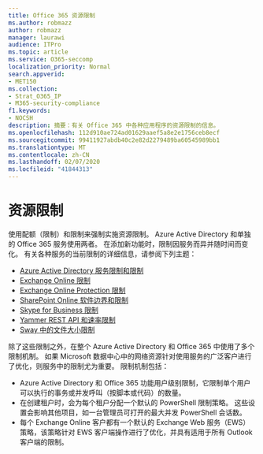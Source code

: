 ```yaml
---
title: Office 365 资源限制
ms.author: robmazz
author: robmazz
manager: laurawi
audience: ITPro
ms.topic: article
ms.service: O365-seccomp
localization_priority: Normal
search.appverid:
- MET150
ms.collection:
- Strat_O365_IP
- M365-security-compliance
f1.keywords:
- NOCSH
description: 摘要：有关 Office 365 中各种应用程序的资源限制的信息。
ms.openlocfilehash: 112d910ae724ad01629aaef5a8e2e1756ceb8ecf
ms.sourcegitcommit: 99411927abdb40c2e82d2279489ba60545989bb1
ms.translationtype: MT
ms.contentlocale: zh-CN
ms.lasthandoff: 02/07/2020
ms.locfileid: "41844313"
---
```

# <a name="resource-limits"></a>资源限制

使用配额（限制）和限制来强制实施资源限制。 Azure Active Directory 和单独的 Office 365 服务使用两者。 在添加新功能时，限制因服务而异并随时间而变化。 有关各种服务的当前限制的详细信息，请参阅下列主题：

- [Azure Active Directory 服务限制和限制](https://msdn.microsoft.com/library/azure/dn764971.aspx)
- [Exchange Online 限制](https://technet.microsoft.com/library/exchange-online-limits.aspx)
- [Exchange Online Protection 限制](https://technet.microsoft.com/library/exchange-online-protection-limits.aspx)
- [SharePoint Online 软件边界和限制](https://support.office.com/article/SharePoint-Online-software-boundaries-and-limits-8F34FF47-B749-408B-ABC0-B605E1F6D498)
- [Skype for Business 限制](https://technet.microsoft.com/library/skype-for-business-online-limits.aspx)
- [Yammer REST API 和速率限制](https://developer.yammer.com/docs/rest-api-rate-limits)
- [Sway 中的文件大小限制](https://support.office.com/article/File-size-limits-in-Sway-4db21bc6-b42b-499f-9272-66e089db109f)

除了这些限制之外，在整个 Azure Active Directory 和 Office 365 中使用了多个限制机制。 如果 Microsoft 数据中心中的网络资源针对使用服务的广泛客户进行了优化，则服务中的限制尤为重要。 限制机制包括：

- Azure Active Directory 和 Office 365 功能用户级别限制，它限制单个用户可以执行的事务或并发呼叫（按脚本或代码）的数量。
- 在创建租户时，会为每个租户分配一个默认的 PowerShell 限制策略。 这些设置会影响其他项目，如一台管理员可打开的最大并发 PowerShell 会话数。
- 每个 Exchange Online 客户都有一个默认的 Exchange Web 服务（EWS）策略，该策略针对 EWS 客户端操作进行了优化，并具有适用于所有 Outlook 客户端的限制。
